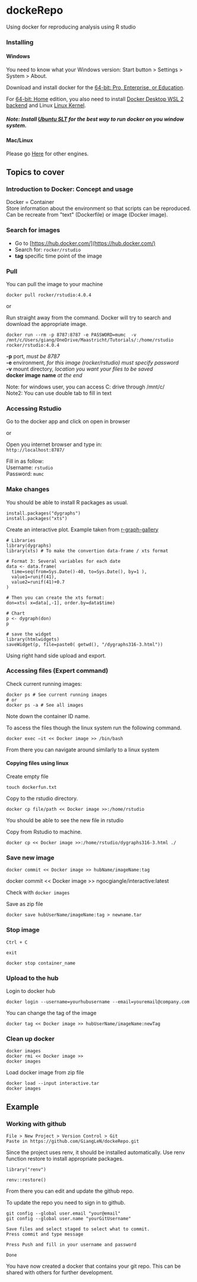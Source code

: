 # dockeRepo
Using docker for reproducing analysis using R studio 

### Installing

#### Windows
You need to know what your Windows version: Start button > Settings > System > About.  

Download and install docker for the [64-bit: Pro, Enterprise, or Education](https://docs.docker.com/docker-for-windows/install/).  

For [64-bit: Home](https://docs.docker.com/docker-for-windows/install-windows-home/) edition, you also need to install [Docker Desktop WSL 2 backend](https://docs.docker.com/docker-for-windows/wsl/) and Linux [Linux Kernel](https://docs.microsoft.com/en-gb/windows/wsl/install-win10#step-4---download-the-linux-kernel-update-package).

##### Note: Install [Ubuntu SLT](https://ubuntu.com/tutorials/ubuntu-on-windows#1-overview) for the best way to run docker on you window system.

#### Mac/Linux
Please go [Here](https://docs.docker.com/engine/install/) for other engines.



## Topics to cover

### Introduction to Docker: Concept and usage  
Docker = Container  
Store information about the environment so that scripts can be reproduced.  
Can be recreate from "text" (Dockerfile) or image (Docker image).

### Search for images  

- Go to [https://hub.docker.com/](https://hub.docker.com/)  
- Search for:
``` rocker/rstudio ``` 
- **tag** specific time point of the image  

### Pull  

You can pull the image to your machine
```
docker pull rocker/rstudio:4.0.4
```
or  

Run straight away from the command. Docker will try to search and download the appropriate image.  

```
docker run --rm -p 8787:8787 -e PASSWORD=mumc  -v  /mnt/c/Users/giang/OneDrive/Maastricht/Tutorials/:/home/rstudio rocker/rstudio:4.0.4
```

**-p** port, *must be 8787*  
**-e** environment, *for this image (rocker/rstudio) must specify password*  
**-v** mount directory, *location you want your files to be saved*  
**docker image name** *at the end* 


Note: for windows user, you can access C: drive through /mnt/c/  
Note2: You can use double tab to fill in text

### Accessing Rstudio
Go to the docker app and click on open in browser   

or

Open you internet browser and type in:  
```http://localhost:8787/```

Fill in as follow:  
Username: ```rstudio```  
Password: ```mumc```  


### Make changes

You should be able to install R packages as usual.

```
install.packages("dygraphs")
install.packages("xts")
```
Create an interactive plot. Example taken from [r-graph-gallery](https://www.r-graph-gallery.com/)

```
# Libraries
library(dygraphs)
library(xts) # To make the convertion data-frame / xts format

# Format 3: Several variables for each date
data <- data.frame(
  time=seq(from=Sys.Date()-40, to=Sys.Date(), by=1 ), 
  value1=runif(41), 
  value2=runif(41)+0.7
)

# Then you can create the xts format:
don=xts( x=data[,-1], order.by=data$time)

# Chart
p <- dygraph(don)
p

# save the widget
library(htmlwidgets)
saveWidget(p, file=paste0( getwd(), "/dygraphs316-3.html"))
```

Using right hand side upload and export.  


### Accessing files (Expert command)

Check current running images:

```
docker ps # See current running images
# or
docker ps -a # See all images
```
Note down the container ID name.  

To ascess the files though the linux system run the following command.  

```
docker exec –it << Docker image >> /bin/bash
```

From there you can navigate around similarly to a linux system

#### Copying files using linux

Create empty file  

```
touch dockerfun.txt
```
Copy to the rstudio directory.
```
docker cp file/path << Docker image >>:/home/rstudio
```
You should be able to see the new file in rstudio


Copy from Rstudio to machine.
```
docker cp << Docker image >>:/home/rstudio/dygraphs316-3.html ./
```

### Save new image  

```
docker commit << Docker image >> hubName/imageName:tag
```
docker commit << Docker image >> ngocgiangle/interactive:latest  

Check with ``` docker images ```

Save as zip file
```
docker save hubUserName/imageName:tag > newname.tar
```

### Stop image

```
Ctrl + C

exit

docker stop container_name

```

### Upload to the hub

Login to docker hub
```
docker login --username=yourhubusername --email=youremail@company.com
```
You can change the tag of the image  
```
docker tag << Docker image >> hubUserName/imageName:newTag
```

### Clean up docker

```
docker images
docker rmi << Docker image >>
docker images
```

Load docker image from zip file

```
docker load --input interactive.tar
docker images
```

## Example
### Working with github

```
File > New Project > Version Control > Git
Paste in https://github.com/GiangLeN/dockeRepo.git

```

Since the project uses renv, it should be installed automatically. Use renv function restore to install appropriate packages.

```
library("renv")

renv::restore()

```

From there you can edit and update the github repo.

To update the repo you need to sign in to github.

```
git config --global user.email "your@email"
git config --global user.name "yourGitUsername"

```
```
Save files and select staged to select what to commit.
Press commit and type message

Press Push and fill in your username and password

Done
```

You have now created a docker that contains your git repo. This can be shared with others for further development.
